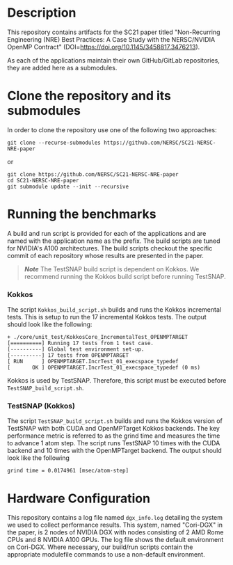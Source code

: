 # Description
This repository contains artifacts for the SC21 paper titled "Non-Recurring Engineering (NRE) Best Practices: A Case Study with the NERSC/NVIDIA OpenMP Contract" (DOI=https://doi.org/10.1145/3458817.3476213).

As each of the applications maintain their own GitHub/GitLab repositories, they are added here as a submodules.

# Clone the repository and its submodules
In order to clone the repository use one of the following two approaches:

```console
git clone --recurse-submodules https://github.com/NERSC/SC21-NERSC-NRE-paper
```
or
```console
git clone https://github.com/NERSC/SC21-NERSC-NRE-paper
cd SC21-NERSC-NRE-paper
git submodule update --init --recursive
```

# Running the benchmarks
A build and run script is provided for each of the applications and are named with the application name as the prefix.
The build scripts are tuned for NVIDIA's A100 architectures.
The build scripts checkout the specific commit of each repository whose results are presented in the paper.

> **_Note_** The TestSNAP build script is dependent on Kokkos. We recommend running the Kokkos build script before running TestSNAP.

### Kokkos

The script `Kokkos_build_script.sh` builds and runs the Kokkos incremental tests. This is setup to run the 17 incremental Kokkos tests. The output should look like the following:
```console
+ ./core/unit_test/KokkosCore_IncrementalTest_OPENMPTARGET
[==========] Running 17 tests from 1 test case.
[----------] Global test environment set-up.
[----------] 17 tests from OPENMPTARGET
[ RUN      ] OPENMPTARGET.IncrTest_01_execspace_typedef
[       OK ] OPENMPTARGET.IncrTest_01_execspace_typedef (0 ms)
```

Kokkos is used by TestSNAP. Therefore, this script must be executed before `TestSNAP_build_script.sh`.


### TestSNAP (Kokkos)

The script `TestSNAP_build_script.sh` builds and runs the Kokkos version of TestSNAP with both CUDA and OpenMPTarget Kokkos backends. The key performance metric is referred to as the grind time and measures the time to advance 1 atom step. The script runs TestSNAP 10 times with the CUDA backend and 10 times with the OpenMPTarget backend. The output should look like the following
```console
grind time = 0.0174961 [msec/atom-step]
```


# Hardware Configuration
This repository contains a log file named `dgx_info.log` detailing the system we used to collect performance results. This system, named "Cori-DGX" in the paper, is 2 nodes of NVIDIA DGX with nodes consisting of 2 AMD Rome CPUs and 8 NVIDIA A100 GPUs. The log file shows the default environment on Cori-DGX. Where necessary, our build/run scripts contain the appropriate modulefile commands to use a non-default environment.

